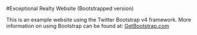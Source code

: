 #Exceptional Realty Website (Bootstrapped version)

This is an example website using the Twitter Bootstrap v4 framework.
More information on using Bootstrap can be found at: 
[GetBootstrap.com](http://getbootstrap.com)